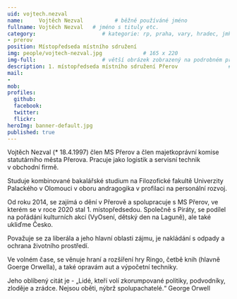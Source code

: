 ```yaml
---
uid: vojtech.nezval
name:     Vojtěch Nezval          # běžně používáné jméno
fullname: Vojtěch Nezval   # jméno s tituly etc.
category:                     # kategorie: rp, praha, vary, hradec, jmk, senat
- prerov
position: Místopředseda místního sdružení
img: people/vojtech-nezval.jpg             # 165 x 220
img-full:                     # větší obrázek zobrazený na podrobném profilu
description: 1. místopředseda místního sdružení Přerov                # kratký popis, max 160 znaků
mail:
- 
mob:         
profiles:
  github:
  facebook:       
  twitter:        
  flickr:       
heroImg: banner-default.jpg
published: true
---
```

Vojtěch Nezval (* 18.4.1997) člen MS Přerov a člen majetkoprávní komise statutárního města Přerova. Pracuje jako logistik a servisní technik v obchodní firmě.

Studuje kombinované bakalářské studium na Filozofické fakultě Univerzity Palackého v Olomouci v oboru andragogika v profilaci na personální rozvoj. 

Od roku 2014, se zajímá o dění v Přerově a spolupracuje s MS Přerov, ve kterém se v roce 2020 stal 1. místopředsedou. Společně s Piráty, se podílel na pořádání kulturních akcí (VyOsení, dětský den na Laguně), ale také ukliďme Česko.

Považuje se za liberála a jeho hlavní oblasti zájmu, je nakládání s odpady a ochrana životního prostředí.  

Ve volném čase, se věnuje hraní a rozšíření hry Ringo, četbě knih (hlavně Goerge Orwella),  a také opravám aut a výpočetní techniky.

Jeho oblíbený citát je - „Lidé, kteří volí zkorumpované politiky, podvodníky, zloděje a zrádce. Nejsou oběti, nýbrž spolupachatelé.“ George Orwell
